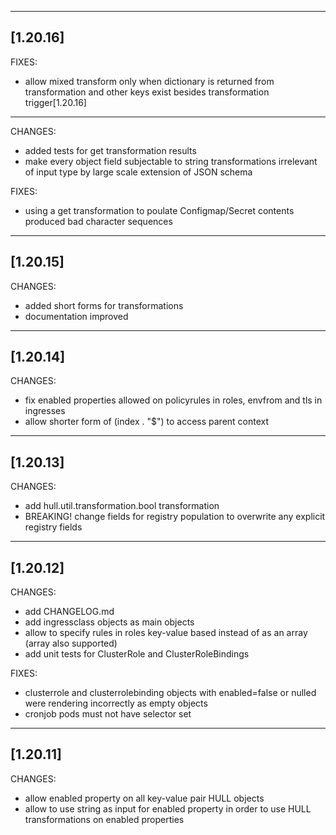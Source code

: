 ------------------
[1.20.16]
------------------
FIXES:
- allow mixed transform only when dictionary is returned from 
transformation and other keys exist besides transformation trigger[1.20.16]
------------------
CHANGES:
- added tests for get transformation results
- make every object field subjectable to string transformations 
irrelevant of input type by large scale extension of JSON schema

FIXES:
- using a get transformation to poulate Configmap/Secret contents produced bad 
character sequences

------------------
[1.20.15]
------------------
CHANGES:
- added short forms for transformations
- documentation improved

------------------
[1.20.14]
------------------
CHANGES:
- fix enabled properties allowed on policyrules in roles, envfrom and tls in ingresses
- allow shorter form of (index . "$") to access parent context

------------------
[1.20.13]
------------------

CHANGES:
- add hull.util.transformation.bool transformation
- BREAKING! change fields for registry population to overwrite any explicit registry fields 

------------------
[1.20.12]
------------------

CHANGES:
- add CHANGELOG.md
- add ingressclass objects as main objects
- allow to specify rules in roles key-value based instead of as an array (array also supported)
- add unit tests for ClusterRole and ClusterRoleBindings

FIXES: 
- clusterrole and clusterrolebinding objects with enabled=false or nulled were rendering incorrectly as empty objects 
- cronjob pods must not have selector set

------------------
[1.20.11]
------------------
CHANGES: 
- allow enabled property on all key-value pair HULL objects
- allow to use string as input for enabled property in order to use HULL transformations on enabled properties